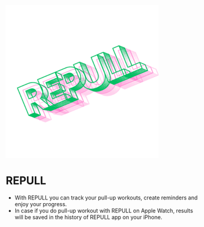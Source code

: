 <img src="repull.png" width="400" height="400">


# REPULL


* With REPULL you can track your pull-up workouts, create reminders and enjoy your progress.
* In case if you do pull-up workout with REPULL on Apple Watch, results will be saved in the history of REPULL app on your iPhone.

